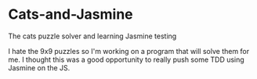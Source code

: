 # Cats-and-Jasmine
The cats puzzle solver and learning Jasmine testing

I hate the 9x9 puzzles so I'm working on a program that will solve them for me. I thought this was a good opportunity to really push some TDD using Jasmine on the JS.
